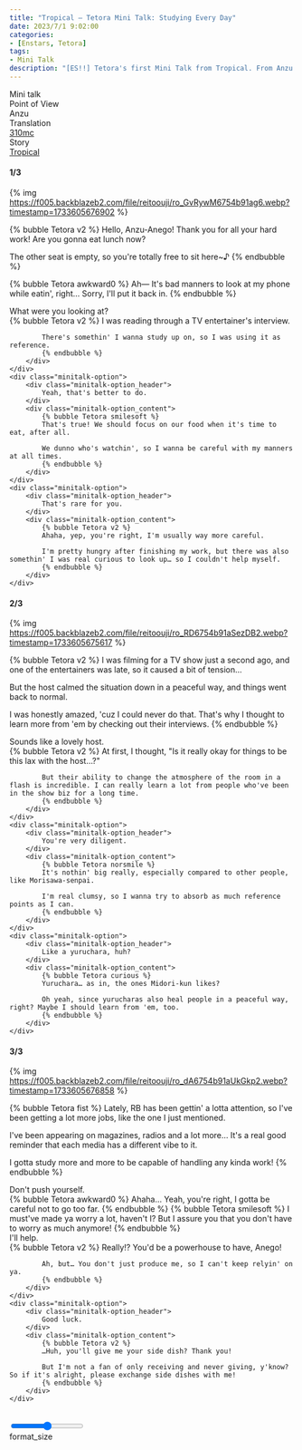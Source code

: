 ```yaml
---
title: "Tropical – Tetora Mini Talk: Studying Every Day"
date: 2023/7/1 9:02:00
categories:
- [Enstars, Tetora]
tags:
- Mini Talk
description: "[ES!!] Tetora's first Mini Talk from Tropical. From Anzu's POV."
---
```

<div class="three-wrapper" style="--storyColor:#5ac189;--storyColor-rgb:90,193,137;--storyColor-h:147.4;--storyColor-s:45.4%;--storyColor-l:55.5%;">
    <div class="info-area">
        <div class="info">
            <div class="info-item characters">
                <div class="label">
                    Mini talk
                </div>
                <div class="value">
                    <a href="/categories/Enstars/Tetora" character="Tetora"></a>
                </div>
            </div>
            <div class="info-item one">
                <div class="label">
                    Point of View
                </div>
                <div class="value">
                    Anzu
                </div>
            </div>
            <div class="info-item two">
                <div class="label">
                    Translation
                </div>
                <div class="value">
                    <a href="/about">310mc</a>
                </div>
            </div>
            <div class="info-item three">
                <div class="label">
                   Story
                </div>
                <div class="value">
                    <a href="/tropical">Tropical</a>
                </div>
            </div>
        </div>
    </div>
</div>

<!-- more -->

#### <div mt="rare"></div> 1/3

{% img https://f005.backblazeb2.com/file/reitoouji/ro_GvRywM6754b91ag6.webp?timestamp=1733605676902 %}

{% bubble Tetora v2 %}
Hello, Anzu-Anego! Thank you for all your hard work! Are you gonna eat lunch now?

The other seat is empty, so you're totally free to sit here~♪
{% endbubble %}

{% bubble Tetora awkward0 %}
Ah— It's bad manners to look at my phone while eatin', right… Sorry, I'll put it back in.
{% endbubble %}

<div class="minitalk" character="Anzu">
    <div class="minitalk-option">
        <div class="minitalk-option_header">
            What were you looking at?
        </div>
        <div class="minitalk-option_content">
            {% bubble Tetora v2 %}
            I was reading through a TV entertainer's interview.

            There's somethin' I wanna study up on, so I was using it as reference.
			{% endbubble %}
        </div>
    </div>
    <div class="minitalk-option">
        <div class="minitalk-option_header">
            Yeah, that's better to do.
        </div>
        <div class="minitalk-option_content">
            {% bubble Tetora smilesoft %}
            That's true! We should focus on our food when it's time to eat, after all.

            We dunno who's watchin', so I wanna be careful with my manners at all times.
			{% endbubble %}
        </div>
    </div>
    <div class="minitalk-option">
        <div class="minitalk-option_header">
            That's rare for you.
        </div>
        <div class="minitalk-option_content">
            {% bubble Tetora v2 %}
            Ahaha, yep, you're right, I'm usually way more careful.

            I'm pretty hungry after finishing my work, but there was also somethin' I was real curious to look up… so I couldn't help myself.
			{% endbubble %}
        </div>
    </div>
</div>

#### <div mt="rare"></div> 2/3

{% img https://f005.backblazeb2.com/file/reitoouji/ro_RD6754b91aSezDB2.webp?timestamp=1733605675617 %}

{% bubble Tetora v2 %}
I was filming for a TV show just a second ago, and one of the entertainers was late, so it caused a bit of tension…

But the host calmed the situation down in a peaceful way, and things went back to normal.

I was honestly amazed, 'cuz I could never do that. That's why I thought to learn more from 'em by checking out their interviews.
{% endbubble %}

<div class="minitalk" character="Anzu">
    <div class="minitalk-option">
        <div class="minitalk-option_header">
            Sounds like a lovely host.
        </div>
        <div class="minitalk-option_content">
            {% bubble Tetora v2 %}
            At first, I thought, "Is it really okay for things to be this lax with the host…?"

            But their ability to change the atmosphere of the room in a flash is incredible. I can really learn a lot from people who've been in the show biz for a long time.
			{% endbubble %}
        </div>
    </div>
    <div class="minitalk-option">
        <div class="minitalk-option_header">
            You're very diligent.
        </div>
        <div class="minitalk-option_content">
            {% bubble Tetora norsmile %}
            It's nothin' big really, especially compared to other people, like Morisawa-senpai.

            I'm real clumsy, so I wanna try to absorb as much reference points as I can.
			{% endbubble %}
        </div>
    </div>
    <div class="minitalk-option">
        <div class="minitalk-option_header">
            Like a yuruchara, huh?
        </div>
        <div class="minitalk-option_content">
            {% bubble Tetora curious %}
            Yuruchara… as in, the ones Midori-kun likes?

            Oh yeah, since yurucharas also heal people in a peaceful way, right? Maybe I should learn from 'em, too.
			{% endbubble %}
        </div>
    </div>
</div>

#### <div mt="rare"></div> 3/3

{% img https://f005.backblazeb2.com/file/reitoouji/ro_dA6754b91aUkGkp2.webp?timestamp=1733605676858 %}

{% bubble Tetora fist %}
Lately, RB has been gettin' a lotta attention, so I've been getting a lot more jobs, like the one I just mentioned.

I've been appearing on magazines, radios and a lot more… It's a real good reminder that each media has a different vibe to it.

I gotta study more and more to be capable of handling any kinda work!
{% endbubble %}

<div class="minitalk" character="Anzu">
    <div class="minitalk-option">
        <div class="minitalk-option_header">
          Don't push yourself.
        </div>
        <div class="minitalk-option_content">
            {% bubble Tetora awkward0 %}
            Ahaha… Yeah, you're right, I gotta be careful not to go too far.
            {% endbubble %}
            {% bubble Tetora smilesoft %}
            I must've made ya worry a lot, haven't I? But I assure you that you don't have to worry as much anymore!
			{% endbubble %}
        </div>
    </div>
    <div class="minitalk-option">
        <div class="minitalk-option_header">
            I'll help.
        </div>
        <div class="minitalk-option_content">
            {% bubble Tetora v2 %}
            Really!? You'd be a powerhouse to have, Anego!

            Ah, but… You don't just produce me, so I can't keep relyin' on ya.
			{% endbubble %}
        </div>
    </div>
    <div class="minitalk-option">
        <div class="minitalk-option_header">
            Good luck.
        </div>
        <div class="minitalk-option_content">
            {% bubble Tetora v2 %}
            …Huh, you'll give me your side dish? Thank you!

            But I'm not a fan of only receiving and never giving, y'know? So if it's alright, please exchange side dishes with me!
			{% endbubble %}
        </div>
    </div>
</div>
<br>
<div class="navigation2">
    <div class="toolbar-wrapper">
        <div class="slider-container">
            <input type="range" min="1" max="5" value="3" class="slider">
        </div>
        <div class="toolbar">
            <a target="_blank" href="/translations" class="home-button" title="Translations Masterlist"><i class="fa fa-home"></i></a>
            <div class="toolbar__section">
                <a id="sliderDrop">
                    <span class="material-icons-round" title="Text Size">format_size</span>
                </a>
            </div>
            <a target="_blank" href="/tropical#Mini-Talks" title="Index"><i class="fa fa-star"></i></a>
            <a href="/tropical/minitalk/tetora_2"><i class="fa fa-arrow-right"></i></a>
            <a href="#top" class="top-arrow" title="Back to Top"><i class="fa fa-arrow-up"></i></a>
        </div>
    </div>
</div>